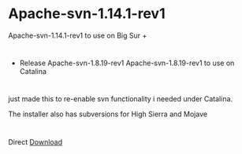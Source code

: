 # Apache-svn-1.14.1-rev1
Apache-svn-1.14.1-rev1 to use on Big Sur +
#
- Release Apache-svn-1.8.19-rev1
Apache-svn-1.8.19-rev1 to use on Catalina
#
just made this to re-enable svn functionality i needed under Catalina.

The installer also has subversions for High Sierra and Mojave

#
Direct [Download](https://github.com/LAbyOne/Apache-svn-1.8.19-rev1/raw/main/Apache-svn-1.8.19-rev1.dmg)
